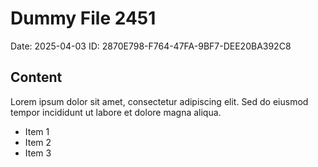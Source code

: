 # Dummy File 2451

Date: 2025-04-03
ID: 2870E798-F764-47FA-9BF7-DEE20BA392C8

## Content

Lorem ipsum dolor sit amet, consectetur adipiscing elit.
Sed do eiusmod tempor incididunt ut labore et dolore magna aliqua.

* Item 1
* Item 2
* Item 3

